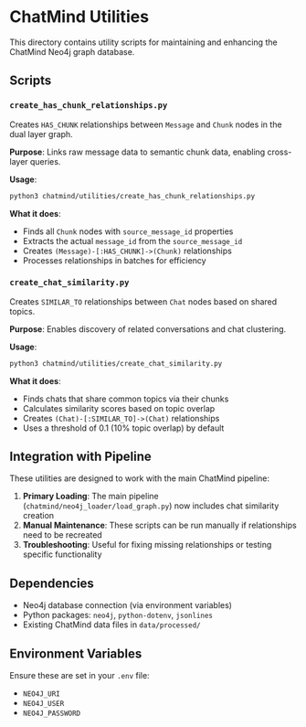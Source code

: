 # ChatMind Utilities

This directory contains utility scripts for maintaining and enhancing the ChatMind Neo4j graph database.

## Scripts

### `create_has_chunk_relationships.py`
Creates `HAS_CHUNK` relationships between `Message` and `Chunk` nodes in the dual layer graph.

**Purpose**: Links raw message data to semantic chunk data, enabling cross-layer queries.

**Usage**:
```bash
python3 chatmind/utilities/create_has_chunk_relationships.py
```

**What it does**:
- Finds all `Chunk` nodes with `source_message_id` properties
- Extracts the actual `message_id` from the `source_message_id`
- Creates `(Message)-[:HAS_CHUNK]->(Chunk)` relationships
- Processes relationships in batches for efficiency

### `create_chat_similarity.py`
Creates `SIMILAR_TO` relationships between `Chat` nodes based on shared topics.

**Purpose**: Enables discovery of related conversations and chat clustering.

**Usage**:
```bash
python3 chatmind/utilities/create_chat_similarity.py
```

**What it does**:
- Finds chats that share common topics via their chunks
- Calculates similarity scores based on topic overlap
- Creates `(Chat)-[:SIMILAR_TO]->(Chat)` relationships
- Uses a threshold of 0.1 (10% topic overlap) by default

## Integration with Pipeline

These utilities are designed to work with the main ChatMind pipeline:

1. **Primary Loading**: The main pipeline (`chatmind/neo4j_loader/load_graph.py`) now includes chat similarity creation
2. **Manual Maintenance**: These scripts can be run manually if relationships need to be recreated
3. **Troubleshooting**: Useful for fixing missing relationships or testing specific functionality

## Dependencies

- Neo4j database connection (via environment variables)
- Python packages: `neo4j`, `python-dotenv`, `jsonlines`
- Existing ChatMind data files in `data/processed/`

## Environment Variables

Ensure these are set in your `.env` file:
- `NEO4J_URI`
- `NEO4J_USER` 
- `NEO4J_PASSWORD` 